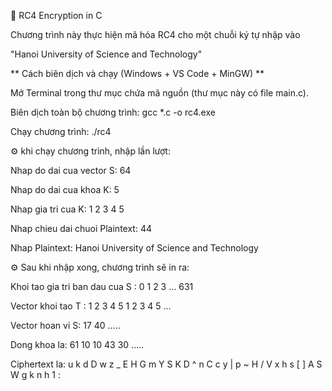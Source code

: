 🔐 RC4 Encryption in C


Chương trình này thực hiện mã hóa RC4 cho một chuỗi ký tự nhập vào

"Hanoi University of Science and Technology"

** Cách biên dịch và chạy (Windows + VS Code + MinGW) **

Mở Terminal trong thư mục chứa mã nguồn (thư mục này có file main.c).

Biên dịch toàn bộ chương trình:
gcc *.c -o rc4.exe

Chạy chương trình:
./rc4

⚙️ khi chạy chương trình, nhập lần lượt:

Nhap do dai cua vector S: 64

Nhap do dai cua khoa K: 5

Nhap gia tri cua K: 1 2 3 4 5

Nhap chieu dai chuoi Plaintext: 44

Nhap Plaintext: Hanoi University of Science and Technology

⚙️ Sau khi nhập xong, chương trình sẽ in ra:

Khoi tao gia tri ban dau cua S : 0 1 2 3 ... 631

Vector khoi tao T : 1 2 3 4 5 1 2 3 4 5 ...

Vector hoan vi S: 17 40 .....

Dong khoa la: 61 10 10 43 30 ..... 

Ciphertext la: u k d D w z _ E H G m Y S K D ^ n C c y | p ~ H / V x h s [ ] A S W g k n h 1 :
